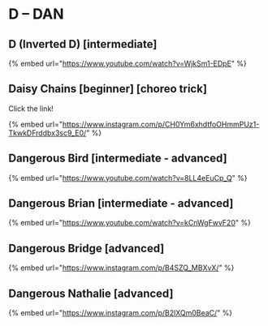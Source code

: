# D – DAN

## D (Inverted D) \[intermediate]

{% embed url="https://www.youtube.com/watch?v=WjkSm1-EDpE" %}

## Daisy Chains \[beginner] \[choreo trick]

Click the link!

{% embed url="https://www.instagram.com/p/CH0Ym6xhdtfoOHmmPUz1-TkwkDFrddbx3sc9_E0/" %}

## Dangerous Bird \[intermediate - advanced]

{% embed url="https://www.youtube.com/watch?v=8LL4eEuCp_Q" %}

## Dangerous Brian \[intermediate - advanced]

{% embed url="https://www.youtube.com/watch?v=kCnWgFwvF20" %}

## Dangerous Bridge \[advanced]

{% embed url="https://www.instagram.com/p/B4SZQ_MBXvX/" %}

## Dangerous Nathalie \[advanced]

{% embed url="https://www.instagram.com/p/B2lXQm0BeaC/" %}
